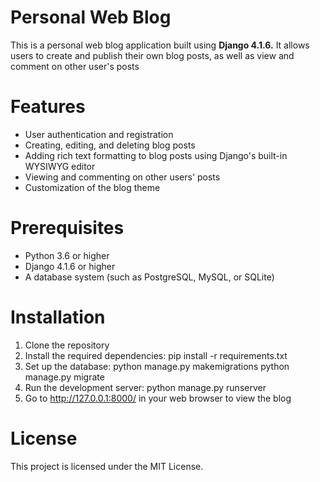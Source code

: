 # Personal Web Blog

This is a personal web blog application built using **Django 4.1.6.** It allows users to create and publish their own blog posts, as well as view and comment on other user's posts

# Features

- User authentication and registration
- Creating, editing, and deleting blog posts
- Adding rich text formatting to blog posts using Django's built-in WYSIWYG editor
- Viewing and commenting on other users' posts
- Customization of the blog theme

# Prerequisites

- Python 3.6 or higher
- Django 4.1.6 or higher
- A database system (such as PostgreSQL, MySQL, or SQLite)

# Installation

1. Clone the repository
2. Install the required dependencies: pip install -r requirements.txt
3. Set up the database: python manage.py makemigrations python manage.py migrate
4. Run the development server: python manage.py runserver
5. Go to http://127.0.0.1:8000/ in your web browser to view the blog

# License

This project is licensed under the MIT License.
